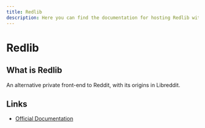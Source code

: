 ```yaml
---
title: Redlib
description: Here you can find the documentation for hosting Redlib with Coolify.
---
```


# Redlib

## What is Redlib

An alternative private front-end to Reddit, with its origins in Libreddit.

## Links

- [Official Documentation](https://github.com/redlib-org/redlib?utm_source=coolify.io)
